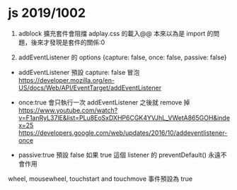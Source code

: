 # js 2019/1002

1. adblock 擴充套件會阻擋 adplay.css 的載入@@
本來以為是 import 的問題，後來才發現是套件的關係:0

2.  addEventListener 的 options {capture: false, once: false, passive: false}
- addEventListener 預設 capture: false 冒泡
https://developer.mozilla.org/en-US/docs/Web/API/EventTarget/addEventListener

- once:true 會只執行一次 addEventListener 之後就 remove 掉
https://www.youtube.com/watch?v=F1anRyL37lE&list=PLu8EoSxDXHP6CGK4YVJhL_VWetA865GOH&index=25
https://developers.google.com/web/updates/2016/10/addeventlistener-once

- passive:true 預設 false
如果 true 這個 listener 的 preventDefault() 永遠不會作用

wheel, mousewheel, touchstart and touchmove 事件預設為 true
